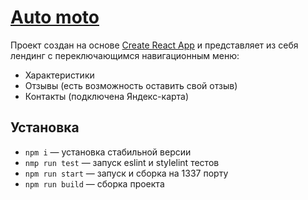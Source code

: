 # [Auto moto](https://erdyakov-avto-moto.vercel.app/)
Проект создан на основе [Create React App](https://github.com/facebook/create-react-app) и представляет из себя лендинг с переключающимся навигационным меню:
- Характеристики
- Отзывы (есть возможность оставить свой отзыв)
- Контакты (подключена Яндекс-карта)

## Установка
- `npm i` — установка стабильной версии
- `nmp run test` — запуск eslint и stylelint тестов
- `npm run start` — запуск и сборка на 1337 порту
- `npm run build` — сборка проекта
